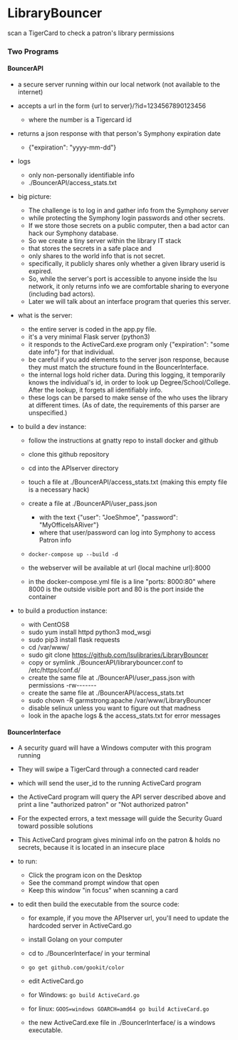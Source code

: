# LibraryBouncer
scan a TigerCard to check a patron's library permissions

### Two Programs

#### BouncerAPI

- a secure server running within our local network (not available to the internet)
- accepts a url in the form {url to server}/?id=1234567890123456

  - where the number is a Tigercard id

- returns a json response with that person's Symphony expiration date

  - {"expiration": "yyyy-mm-dd"}

- logs

  - only non-personally identifiable info
  - ./BouncerAPI/access_stats.txt

- big picture:

  - The challenge is to log in and gather info from the Symphony server
  - while protecting the Symphony login passwords and other secrets.
  - If we store those secrets on a public computer, then a bad actor can hack our Symphony database.
  - So we create a tiny server within the library IT stack
  - that stores the secrets in a safe place and
  - only shares to the world info that is not secret.
  - specifically, it publicly shares only whether a given library userid is expired.  
  - So, while the server's port is accessible to anyone inside the lsu network, it only returns info we are comfortable sharing to everyone (including bad actors).
  - Later we will talk about an interface program that queries this server.

- what is the server:

  - the entire server is coded in the app.py file.
  - it's a very minimal Flask server (python3)
  - it responds to the ActiveCard.exe program only {"expiration": "some date info"} for that individual.
  - be careful if you add elements to the server json response, because they must match the structure found in the BouncerInterface.
  - the internal logs hold richer data.  During this logging, it temporarily knows the individual's id, in order to look up Degree/School/College.  After the lookup, it forgets all identifiably info.
  - these logs can be parsed to make sense of the who uses the library at different times.  (As of date, the requirements of this parser are unspecified.)

- to build a dev instance:

  - follow the instructions at gnatty repo to install docker and github
  - clone this github repository
  - cd into the APIserver directory
  - touch a file at ./BouncerAPI/access_stats.txt  (making this empty file is a necessary hack)
  - create a file at ./BouncerAPI/user_pass.json

    - with the text {"user": "JoeShmoe", "password": "MyOfficeIsARiver"}
    - where that user/password can log into Symphony to access Patron info

  - ```docker-compose up --build -d```
  - the webserver will be available at url {local machine url}:8000
  - in the docker-compose.yml file is a line "ports: 8000:80" where 8000 is the outside visible port and 80 is the port inside the container

- to build a production instance:

  - with CentOS8
  - sudo yum install httpd python3 mod_wsgi
  - sudo pip3 install flask requests
  - cd /var/www/
  - sudo git clone https://github.com/lsulibraries/LibraryBouncer
  - copy or symlink ./BouncerAPI/librarybouncer.conf to /etc/https/conf.d/
  - create the same file at ./BouncerAPI/user_pass.json with permissions -rw-------
  - create the same file at ./BouncerAPI/access_stats.txt
  - sudo chown -R garmstrong:apache /var/www/LibraryBouncer
  - disable selinux unless you want to figure out that madness
  - look in the apache logs & the access_stats.txt for error messages


#### BouncerInterface

- A security guard will have a Windows computer with this program running
- They will swipe a TigerCard through a connected card reader
- which will send the user_id to the running ActiveCard program
- the ActiveCard program will query the API server described above and print a line "authorized patron" or "Not authorized patron"
- For the expected errors, a text message will guide the Security Guard toward possible solutions
- This ActiveCard program gives minimal info on the patron & holds no secrets, because it is located in an insecure place


- to run:

  - Click the program icon on the Desktop
  - See the command prompt window that open
  - Keep this window "in focus" when scanning a card

- to edit then build the executable from the source code:

  - for example, if you move the APIserver url, you'll need to update the hardcoded server in ActiveCard.go

  - install Golang on your computer
  - cd to ./BouncerInterface/ in your terminal
  - ```go get github.com/gookit/color```
  - edit ActiveCard.go
  - for Windows: ```go build ActiveCard.go```
  - for linux: ```GOOS=windows GOARCH=amd64 go build ActiveCard.go```
  - the new ActiveCard.exe file in ./BouncerInterface/ is a windows executable.
